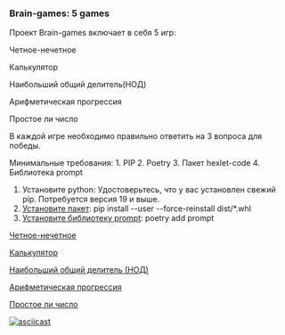 ### Brain-games: 5 games

Проект Brain-games включает в себя 5 игр: 

Четное-нечетное

Калькулятор

Наибольший общий делитель(НОД)

Арифметическая прогрессия

Простое ли число


В каждой игре необходимо правильно ответить на 3 вопроса для победы. 


Минимальные требования:
    1. PIP 
    2. Poetry 
    3. Пакет hexlet-code 
    4. Библиотека prompt 
 

1. Установите python: Удостоверьтесь, что у вас установлен свежий pip. Потребуется версия 19 и выше. 
2. [Установите пакет](https://asciinema.org/a/PAcQxq5xfo6tAUYYx0LjOsj6b):
 pip install --user --force-reinstall dist/*.whl 
3. [Установите библиотеку prompt](https://asciinema.org/a/FwgVAXZyIpXSaWXMcR3rnxbat): poetry add prompt

[Четное-нечетное](https://asciinema.org/a/upGne8wMNye1vUmkZximI01g4)

[Калькулятор](https://asciinema.org/a/Bh8Wl2qwtPTin9de3a6TSHNrF)

[Наибольший общий делитель (НОД)](https://asciinema.org/a/OJ0GJwpZMgc7rBQiBRLoEuRvL)

[Арифметическая прогрессия](https://asciinema.org/a/MJ05B9jAK6HqySiofYEeIB4qk)

[Простое ли число](https://asciinema.org/a/RpiVfJICH24O2H7KqedwhhTUv)


[![asciicast](https://asciinema.org/a/upGne8wMNye1vUmkZximI01g4.png)](https://asciinema.org/a/upGne8wMNye1vUmkZximI01g4)